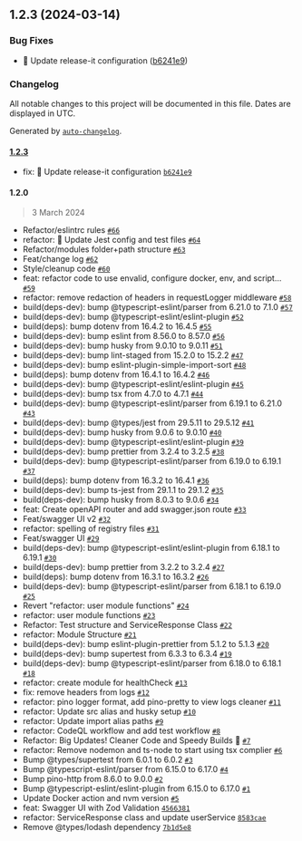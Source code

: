 ## 1.2.3 (2024-03-14)

### Bug Fixes

- :wrench: Update release-it configuration ([b6241e9](https://github.com/edwinhern/express-typescript-2024/commit/b6241e9af453ecdb9ff370e30ced17d48430d707))

### Changelog

All notable changes to this project will be documented in this file. Dates are displayed in UTC.

Generated by [`auto-changelog`](https://github.com/CookPete/auto-changelog).

#### [1.2.3](https://github.com/edwinhern/express-typescript-2024/compare/1.2.0...1.2.3)

- fix: :wrench: Update release-it configuration [`b6241e9`](https://github.com/edwinhern/express-typescript-2024/commit/b6241e9af453ecdb9ff370e30ced17d48430d707)

#### 1.2.0

> 3 March 2024

- Refactor/eslintrc rules [`#66`](https://github.com/edwinhern/express-typescript-2024/pull/66)
- refactor: :rocket: Update Jest config and test files [`#64`](https://github.com/edwinhern/express-typescript-2024/pull/64)
- Refactor/modules folder+path structure [`#63`](https://github.com/edwinhern/express-typescript-2024/pull/63)
- Feat/change log [`#62`](https://github.com/edwinhern/express-typescript-2024/pull/62)
- Style/cleanup code [`#60`](https://github.com/edwinhern/express-typescript-2024/pull/60)
- feat: refactor code to use envalid, configure docker, env, and script… [`#59`](https://github.com/edwinhern/express-typescript-2024/pull/59)
- refactor: remove redaction of headers in requestLogger middleware [`#58`](https://github.com/edwinhern/express-typescript-2024/pull/58)
- build(deps-dev): bump @typescript-eslint/parser from 6.21.0 to 7.1.0 [`#57`](https://github.com/edwinhern/express-typescript-2024/pull/57)
- build(deps-dev): bump @typescript-eslint/eslint-plugin [`#52`](https://github.com/edwinhern/express-typescript-2024/pull/52)
- build(deps): bump dotenv from 16.4.2 to 16.4.5 [`#55`](https://github.com/edwinhern/express-typescript-2024/pull/55)
- build(deps-dev): bump eslint from 8.56.0 to 8.57.0 [`#56`](https://github.com/edwinhern/express-typescript-2024/pull/56)
- build(deps-dev): bump husky from 9.0.10 to 9.0.11 [`#51`](https://github.com/edwinhern/express-typescript-2024/pull/51)
- build(deps-dev): bump lint-staged from 15.2.0 to 15.2.2 [`#47`](https://github.com/edwinhern/express-typescript-2024/pull/47)
- build(deps-dev): bump eslint-plugin-simple-import-sort [`#48`](https://github.com/edwinhern/express-typescript-2024/pull/48)
- build(deps): bump dotenv from 16.4.1 to 16.4.2 [`#46`](https://github.com/edwinhern/express-typescript-2024/pull/46)
- build(deps-dev): bump @typescript-eslint/eslint-plugin [`#45`](https://github.com/edwinhern/express-typescript-2024/pull/45)
- build(deps-dev): bump tsx from 4.7.0 to 4.7.1 [`#44`](https://github.com/edwinhern/express-typescript-2024/pull/44)
- build(deps-dev): bump @typescript-eslint/parser from 6.19.1 to 6.21.0 [`#43`](https://github.com/edwinhern/express-typescript-2024/pull/43)
- build(deps-dev): bump @types/jest from 29.5.11 to 29.5.12 [`#41`](https://github.com/edwinhern/express-typescript-2024/pull/41)
- build(deps-dev): bump husky from 9.0.6 to 9.0.10 [`#40`](https://github.com/edwinhern/express-typescript-2024/pull/40)
- build(deps-dev): bump @typescript-eslint/eslint-plugin [`#39`](https://github.com/edwinhern/express-typescript-2024/pull/39)
- build(deps-dev): bump prettier from 3.2.4 to 3.2.5 [`#38`](https://github.com/edwinhern/express-typescript-2024/pull/38)
- build(deps-dev): bump @typescript-eslint/parser from 6.19.0 to 6.19.1 [`#37`](https://github.com/edwinhern/express-typescript-2024/pull/37)
- build(deps): bump dotenv from 16.3.2 to 16.4.1 [`#36`](https://github.com/edwinhern/express-typescript-2024/pull/36)
- build(deps-dev): bump ts-jest from 29.1.1 to 29.1.2 [`#35`](https://github.com/edwinhern/express-typescript-2024/pull/35)
- build(deps-dev): bump husky from 8.0.3 to 9.0.6 [`#34`](https://github.com/edwinhern/express-typescript-2024/pull/34)
- feat: Create openAPI router and add swagger.json route [`#33`](https://github.com/edwinhern/express-typescript-2024/pull/33)
- Feat/swagger UI v2 [`#32`](https://github.com/edwinhern/express-typescript-2024/pull/32)
- refactor: spelling of registry files [`#31`](https://github.com/edwinhern/express-typescript-2024/pull/31)
- Feat/swagger UI [`#29`](https://github.com/edwinhern/express-typescript-2024/pull/29)
- build(deps-dev): bump @typescript-eslint/eslint-plugin from 6.18.1 to 6.19.1 [`#30`](https://github.com/edwinhern/express-typescript-2024/pull/30)
- build(deps-dev): bump prettier from 3.2.2 to 3.2.4 [`#27`](https://github.com/edwinhern/express-typescript-2024/pull/27)
- build(deps): bump dotenv from 16.3.1 to 16.3.2 [`#26`](https://github.com/edwinhern/express-typescript-2024/pull/26)
- build(deps-dev): bump @typescript-eslint/parser from 6.18.1 to 6.19.0 [`#25`](https://github.com/edwinhern/express-typescript-2024/pull/25)
- Revert "refactor: user module functions" [`#24`](https://github.com/edwinhern/express-typescript-2024/pull/24)
- refactor: user module functions [`#23`](https://github.com/edwinhern/express-typescript-2024/pull/23)
- Refactor: Test structure and ServiceResponse Class [`#22`](https://github.com/edwinhern/express-typescript-2024/pull/22)
- refactor: Module Structure [`#21`](https://github.com/edwinhern/express-typescript-2024/pull/21)
- build(deps-dev): bump eslint-plugin-prettier from 5.1.2 to 5.1.3 [`#20`](https://github.com/edwinhern/express-typescript-2024/pull/20)
- build(deps-dev): bump supertest from 6.3.3 to 6.3.4 [`#19`](https://github.com/edwinhern/express-typescript-2024/pull/19)
- build(deps-dev): bump @typescript-eslint/parser from 6.18.0 to 6.18.1 [`#18`](https://github.com/edwinhern/express-typescript-2024/pull/18)
- refactor: create module for healthCheck [`#13`](https://github.com/edwinhern/express-typescript-2024/pull/13)
- fix: remove headers from logs [`#12`](https://github.com/edwinhern/express-typescript-2024/pull/12)
- refactor: pino logger format, add pino-pretty to view logs cleaner [`#11`](https://github.com/edwinhern/express-typescript-2024/pull/11)
- refactor: Update src alias and husky setup [`#10`](https://github.com/edwinhern/express-typescript-2024/pull/10)
- refactor: Update import alias paths [`#9`](https://github.com/edwinhern/express-typescript-2024/pull/9)
- refactor: CodeQL workflow and add test workflow [`#8`](https://github.com/edwinhern/express-typescript-2024/pull/8)
- Refactor: Big Updates! Cleaner Code and Speedy Builds 🚀 [`#7`](https://github.com/edwinhern/express-typescript-2024/pull/7)
- refactor: Remove nodemon and ts-node to start using tsx complier [`#6`](https://github.com/edwinhern/express-typescript-2024/pull/6)
- Bump @types/supertest from 6.0.1 to 6.0.2 [`#3`](https://github.com/edwinhern/express-typescript-2024/pull/3)
- Bump @typescript-eslint/parser from 6.15.0 to 6.17.0 [`#4`](https://github.com/edwinhern/express-typescript-2024/pull/4)
- Bump pino-http from 8.6.0 to 9.0.0 [`#2`](https://github.com/edwinhern/express-typescript-2024/pull/2)
- Bump @typescript-eslint/eslint-plugin from 6.15.0 to 6.17.0 [`#1`](https://github.com/edwinhern/express-typescript-2024/pull/1)
- Update Docker action and nvm version [`#5`](https://github.com/edwinhern/express-typescript-2024/pull/5)
- feat: Swagger UI with Zod Validation [`4566381`](https://github.com/edwinhern/express-typescript-2024/commit/4566381aec8959c369c695f20f1205e636c4635c)
- refactor: ServiceResponse class and update userService [`8583cae`](https://github.com/edwinhern/express-typescript-2024/commit/8583cae9c7a6d91d103524a6b6170c1f0fbfb1d2)
- Remove @types/lodash dependency [`7b1d5e8`](https://github.com/edwinhern/express-typescript-2024/commit/7b1d5e8b5a6b9710bfa70ee9518bd91994e4f3bf)

